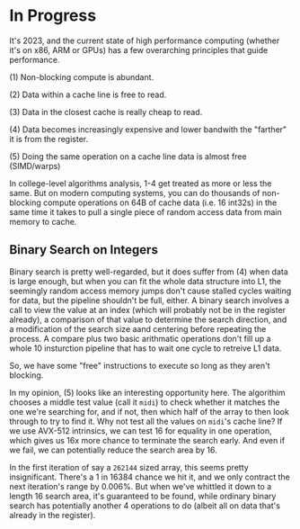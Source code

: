 # In Progress 

It's 2023, and the current state of high performance computing (whether it's on x86, ARM or GPUs) has a few overarching principles that guide performance. 

(1) Non-blocking compute is abundant.

(2) Data within a cache line is free to read.

(3) Data in the closest cache is really cheap to read.

(4) Data becomes increasingly expensive and lower bandwith the "farther" it is from the register.

(5) Doing the same operation on a cache line data is almost free (SIMD/warps)

In college-level algorithms analysis, 1-4 get treated as more or less the same. But on modern computing systems, you can do thousands of non-blocking compute operations on 64B of cache data (i.e. 16 int32s) in the same time it takes to pull a single piece of random access data from main memory to cache.

## Binary Search on Integers

Binary search is pretty well-regarded, but it does suffer from (4) when data is large enough, but when you can fit the whole data structure into L1, the seemingly random access memory jumps don't cause stalled cycles waiting for data, but the pipeline shouldn't be full, either. A binary search involves a call to view the value at an index (which will probably not be in the register already), a comparison of that value to determine the search direction, and a modification of the search size aand centering before repeating the process. A compare plus two basic arithmatic operations don't fill up a whole 10 insturction pipeline that has to wait one cycle to retreive L1 data.

So, we have some "free" instructions to execute so long as they aren't blocking. 

In my opinion, (5) looks like an interesting opportunity here. The algorithim chooses a middle test value (call it `midi`) to check whether it matches the one we're searching for, and if not, then which half of the array to then look through to try to find it. Why not test all the values on `midi`'s cache line? If we use AVX-512 intrinsics, we can test 16 for equality in one operation, which gives us 16x more chance to terminate the search early. And even if we fail, we can potentially reduce the search area by 16.

In the first iteration of say a `262144` sized array, this seems pretty insignificant. There's a 1 in 16384 chance we hit it, and we only contract the next iteration's range by 0.006%. But when we've whittled it down to a length 16 search area, it's guaranteed to be found, while ordinary binary search has potentially another 4 operations to do (albeit all on data that's already in the register).